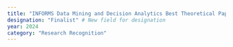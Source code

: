 ```yaml
---
title: "INFORMS Data Mining and Decision Analytics Best Theoretical Paper Award"
designation: "Finalist" # New field for designation
year: 2024
category: "Research Recognition"
---
```


